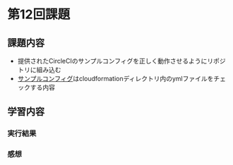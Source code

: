# 第12回課題
## 課題内容
* 提供されたCircleCIのサンプルコンフィグを正しく動作させるようにリポジトリに組み込む
* [サンプルコンフィグ](https://github.com/MasatoshiMizumoto/raisetech_documents/tree/main/aws/samples/circleci)はcloudformationディレクトリ内のymlファイルをチェックする内容

## 学習内容



### 実行結果

### 感想